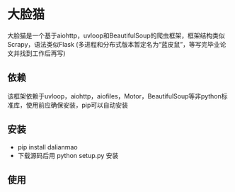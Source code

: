 # 大脸猫
大脸猫是一个基于aiohttp，uvloop和BeautifulSoup的爬虫框架，框架结构类似Scrapy，语法类似Flask 
(多进程和分布式版本暂定名为“蓝皮鼠”，等写完毕业论文并找到工作后再写)
## 依赖
该框架依赖于uvloop，aiohttp，aiofiles，Motor，BeautifulSoup等非python标准库，使用前应确保安装，pip可以自动安装
## 安装
* pip install dalianmao
* 下载源码后用 python setup.py 安装
## 使用
